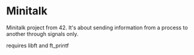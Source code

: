 # Minitalk
Minitalk project from 42. It's about sending information from a process to another through signals only.


requires libft and ft_printf

